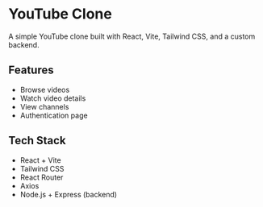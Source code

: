 # YouTube Clone

A simple YouTube clone built with React, Vite, Tailwind CSS, and a custom backend.

## Features
- Browse videos
- Watch video details
- View channels
- Authentication page

## Tech Stack
- React + Vite
- Tailwind CSS
- React Router
- Axios
- Node.js + Express (backend)
